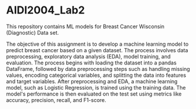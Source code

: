 # AIDI2004_Lab2
This repository contains ML models for Breast Cancer Wisconsin (Diagnostic) Data set.

The objective of this assignment is to develop a machine learning model to predict breast cancer based on a given dataset.
The process involves data preprocessing, exploratory data analysis (EDA), model training, and evaluation. The process begins with loading the dataset into a pandas DataFrame, followed by data preprocessing steps such as handling missing values, encoding categorical variables, and splitting the data into features and target variables. After preprocessing and EDA, a machine learning model, such as Logistic Regression, is trained using the training data. The model's performance is then evaluated on the test set using metrics like accuracy, precision, recall, and F1-score.